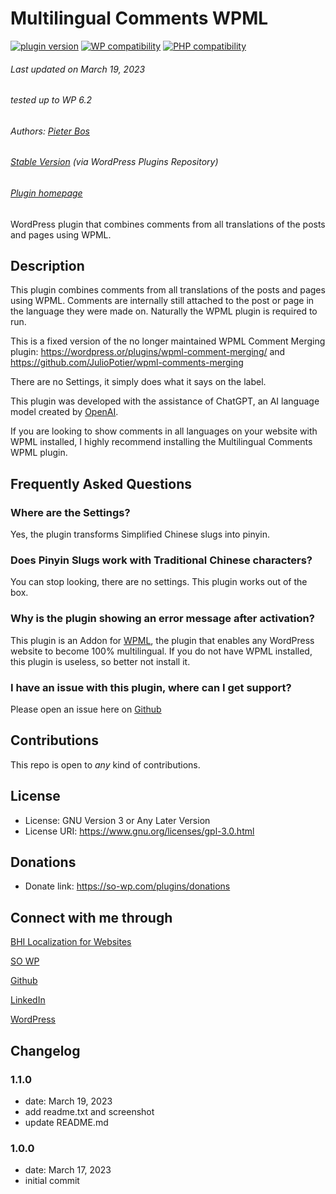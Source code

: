 # Multilingual Comments WPML

[![plugin version](https://img.shields.io/wordpress/plugin/v/multilingual-comments-wpml.svg)](https://wordpress.org/plugins/multilingual-comments-wpml) [![WP compatibility](https://plugintests.com/plugins/multilingual-comments-wpml/wp-badge.svg)](https://plugintests.com/plugins/multilingual-comments-wpml/latest) [![PHP compatibility](https://plugintests.com/plugins/multilingual-comments-wpml/php-badge.svg)](https://plugintests.com/plugins/multilingual-comments-wpml/latest)

###### Last updated on March 19, 2023
###### tested up to WP 6.2
###### Authors: [Pieter Bos](https://github.com/senlin)
###### [Stable Version](https://wordpress.org/plugins/multilingual-comments-wpml) (via WordPress Plugins Repository)
###### [Plugin homepage](https://so-wp.com/plugin/multilingual-comments-wpml)

WordPress plugin that combines comments from all translations of the posts and pages using WPML.

## Description

This plugin combines comments from all translations of the posts and pages using WPML. Comments are internally still attached to the post or page in the language they were made on.
Naturally the WPML plugin is required to run.

This is a fixed version of the no longer maintained WPML Comment Merging plugin:
https://wordpress.or/plugins/wpml-comment-merging/ and https://github.com/JulioPotier/wpml-comments-merging

There are no Settings, it simply does what it says on the label.

This plugin was developed with the assistance of ChatGPT, an AI language model created by [OpenAI](https://www.openai.com/).

If you are looking to show comments in all languages on your website with WPML installed, I highly recommend installing the Multilingual Comments WPML plugin. 

## Frequently Asked Questions

### Where are the Settings?

Yes, the plugin transforms Simplified Chinese slugs into pinyin.

### Does Pinyin Slugs work with Traditional Chinese characters?

You can stop looking, there are no settings. This plugin works out of the box.

### Why is the plugin showing an error message after activation?

This plugin is an Addon for [WPML](https://wpml.org), the plugin that enables any WordPress website to become 100% multilingual. If you do not have WPML installed, this plugin is useless, so better not install it.

### I have an issue with this plugin, where can I get support?

Please open an issue here on [Github](https://github.com/senlin/multilingual-comments-wpml/issues)

## Contributions

This repo is open to _any_ kind of contributions.

## License

* License: GNU Version 3 or Any Later Version
* License URI: https://www.gnu.org/licenses/gpl-3.0.html

## Donations

* Donate link: https://so-wp.com/plugins/donations

## Connect with me through

[BHI Localization for Websites](https://www.bhi-localization.com)

[SO WP](https://so-wp.com)

[Github](https://github.com/senlin)

[LinkedIn](https://www.linkedin.com/in/pieterbos83/)

[WordPress](https://profiles.wordpress.org/senlin/)

## Changelog

### 1.1.0

* date: March 19, 2023
* add readme.txt and screenshot
* update README.md

### 1.0.0

* date: March 17, 2023
* initial commit

